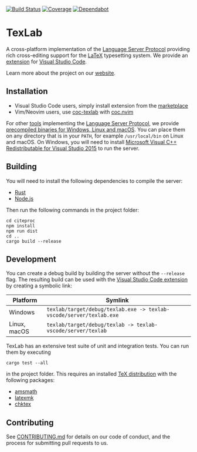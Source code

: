 [![Build Status](https://dev.azure.com/latex-lsp/texlab/_apis/build/status/latex-lsp.texlab?branchName=master)](https://dev.azure.com/latex-lsp/texlab/_build/latest?definitionId=8&branchName=master)
[![Coverage](https://img.shields.io/azure-devops/coverage/latex-lsp/texlab/8.svg?logo=azuredevops)](https://dev.azure.com/latex-lsp/texlab/_build/latest?definitionId=8&branchName=master)
[![Dependabot](https://api.dependabot.com/badges/status?host=github&repo=latex-lsp/texlab)](https://dependabot.com)

# TexLab

A cross-platform implementation of the [Language Server Protocol](https://microsoft.github.io/language-server-protocol)
providing rich cross-editing support for the [LaTeX](https://www.latex-project.org/) typesetting system.
We provide an [extension](https://github.com/latex-lsp/texlab-vscode) for [Visual Studio Code](https://code.visualstudio.com).

Learn more about the project on our [website](https://texlab.netlify.com).

## Installation

- Visual Studio Code users, simply install extension from the [marketplace](https://marketplace.visualstudio.com/items?itemName=efoerster.texlab)
- Vim/Neovim users, use [coc-texlab](https://github.com/fannheyward/coc-texlab) with [coc.nvim](https://github.com/neoclide/coc.nvim)

For other [tools](https://microsoft.github.io/language-server-protocol/implementors/tools/)
implementing the [Language Server Protocol](https://microsoft.github.io/language-server-protocol),
we provide [precompiled binaries for Windows, Linux and macOS](https://github.com/latex-lsp/texlab/releases).
You can place them on any directory that is in your `PATH`, for example `/usr/local/bin`
on Linux and macOS. On Windows, you will need to install
[Microsoft Visual C++ Redistributable for Visual Studio 2015](https://aka.ms/vs/16/release/vc_redist.x64.exe) to run the server.

## Building

You will need to install the following dependencies to compile the server:

- [Rust](https://rustup.rs/)
- [Node.js](https://nodejs.org/)

Then run the following commands in the project folder:

```shell
cd citeproc
npm install
npm run dist
cd ..
cargo build --release
```

## Development

You can create a debug build by building the server without the `--release` flag.
The resulting build can be used with the [Visual Studio Code extension](https://github.com/latex-lsp/texlab-vscode)
by creating a symbolic link:

| Platform     | Symlink                                                             |
| ------------ | ------------------------------------------------------------------- |
| Windows      | `texlab/target/debug/texlab.exe -> texlab-vscode/server/texlab.exe` |
| Linux, macOS | `texlab/target/debug/texlab -> texlab-vscode/server/texlab`         |

TexLab has an extensive test suite of unit and integration tests. You can run them by executing

```shell
cargo test --all
```

in the project folder. This requires an installed [TeX distribution](https://www.latex-project.org/get/#tex-distributions)
with the following packages:

- [amsmath](https://www.ctan.org/pkg/amsmath)
- [latexmk](https://www.ctan.org/pkg/latexmk)
- [chktex](https://www.ctan.org/pkg/chktex)

## Contributing

See [CONTRIBUTING.md](CONTRIBUTING.md) for details on our code of conduct, and the process for submitting pull requests to us.
